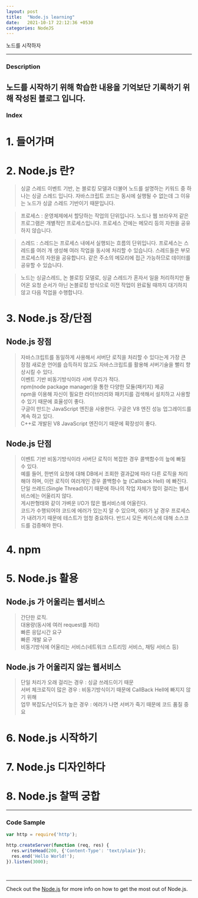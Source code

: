 ```yaml
---
layout: post
title:  "Node.js learning"
date:   2021-10-17 22:12:36 +0530
categories: NodeJS
---
```

노드를 시작하자


---
### Description
노드를 시작하기 위해 학습한 내용을 기억보단 기록하기 위해 작성된 블로그 입니다.
---
### Index
# 1. 들어가며

# 2. Node.js 란?
> 싱글 스레드 이벤트 기반, 논 블로킹 모델과 더불어 노드를 설명하는 키워드 중 하나는 싱글 스레드 입니다. 자바스크립트 코드는 동시에 실행될 수 없는데 그 이유는 노드가 싱글 스레드 기반이기 때문입니다.

> 프로세스 : 운영체제에서 할당하는 작업의 단위입니다. 노드나 웹 브라우저 같은 프로그램은 개별적인 프로세스입니다. 프로세스 간에는 메모리 등의 자원을 공유하지 않습니다.

> 스레드 : 스레드는 프로세스 내에서 실행되는 흐름의 단위입니다. 프로세스는 스레드를 여러 개 생성해 여러 작업을 동시에 처리할 수 있습니다. 스레드들은 부모 프로세스의 자원을 공유합니다. 같은 주소의 메모리에 접근 가능하므로 데이터를 공유할 수 있습니다.

> 노드는 싱글스레드, 논 블로킹 모델로, 싱글 스레드가 혼자서 일을 처리하지만 들어온 요청 순서가 아닌 논블로킹 방식으로 이전 작업이 완료될 때까지 대기하지 않고 다음 작업을 수행합니다.



# 3. Node.js 장/단점

## Node.js 장점

> 자바스크립트를 동일하게 사용해서 서버단 로직을 처리할 수 있다는게 가장 큰 장점
새로운 언어를 습득하지 않고도 자바스크립트를 활용해 서버기술을 빨리 향상시킬 수 있다. <br>
> 이벤트 기반 비동기방식이라 서버 무리가 적다. <br>
> npm(node package manager)을 통한 다양한 모듈(패키지) 제공 <br>
npm을 이용해 자신이 필요한 라이브러리와 패키지를 검색해서 설치하고 사용할 수 있기 때문에 효율성이 좋다. <br>
> 구글이 만드는 JavaScript 엔진을 사용한다. 구글은 V8 엔진 성능 업그레이드를 계속 하고 있다.<br>
> C++로 개발된 V8 JavaScript 엔진이기 때문에 확장성이 좋다.<br>
  

## Node.js 단점
> 이벤트 기반 비동기방식이라 서버단 로직이 복잡한 경우 콜백함수의 늪에 빠질 수 있다.<br>
예를 들어, 한번의 요청에 대해 DB에서 조회한 결과값에 따라 다른 로직을 처리해야 하며, 이런 로직이 여러개인 경우 콜백함수 늪 (Callback Hell) 에 빠진다.<br>
> 단일 쓰레드(Single Thread)이기 때문에 하나의 작업 자체가 많이 걸리는 웹서비스에는 어울리지 않다. <br>
> 게시판형태와 같이 가벼운 I/O가 많은 웹서비스에 어울린다.<br>
> 코드가 수행되어야 코드에 에러가 있는지 알 수 있으며, 에러가 날 경우 프로세스가 내려가기 때문에 테스트가 엄청 중요하다. 반드시 모든 케이스에 대해 소스코드를 검증해야 한다.<br>
 
# 4. npm
# 5. Node.js 활용
 ##  Node.js 가 어울리는 웹서비스
 > 간단한 로직.  <br>
 > 대용량(동시에 여러 request를 처리) <br>
> 빠른 응답시간 요구 <br>
 > 빠른 개발 요구 <br>
 > 비동기방식에 어울리는 서비스(네트워크 스트리밍 서비스, 채팅 서비스 등) <br>
 

 ## Node.js 가 어울리지 않는 웹서비스
> 단일 처리가 오래 걸리는 경우 : 싱글 쓰레드이기 때문 <br>
서버 체크로직이 많은 경우 : 비동기방식이기 때문에 CallBack Hell에 빠지지 않기 위해 <br>
업무 복잡도/난이도가 높은 경우 : 에러가 나면 서버가 죽기 때문에 코드 품질 중요

# 6. Node.js 시작하기
# 7. Node.js 디자인하다
# 8. Node.js 찰떡 궁합

---

### Code Sample

```javascript
var http = require('http');

http.createServer(function (req, res) {
  res.writeHead(200, {'Content-Type': 'text/plain'});
  res.end('Hello World!');
}).listen(3000);

 
```

---


Check out the [Node.js] for more info on how to get the most out of Node.js. 

[Node.js]: https://nodejs.org/ko/
